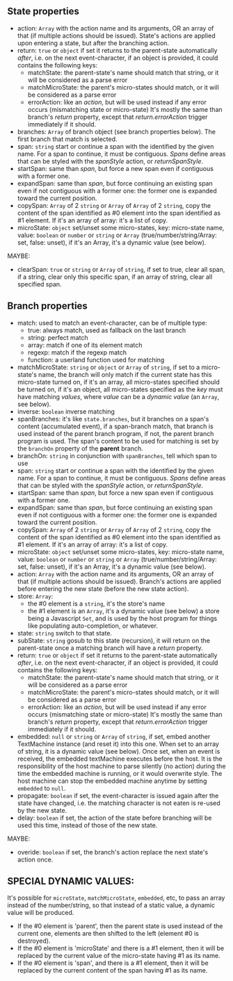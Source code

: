 
## State properties

* action: `Array` with the action name and its arguments, OR an array of that (if multiple actions should be issued).
  State's actions are applied upon entering a state, but after the branching action.
* return: `true` or `object` if set it returns to the parent-state automatically *after*, i.e. on the next event-character,
  if an object is provided, it could contains the following keys:
	* matchState: the parent-state's name should match that string, or it will be considered as a parse error
	* matchMicroState: the parent's micro-states should match, or it will be considered as a parse error
	* errorAction: like an *action*, but will be used instead if any error occurs (mismatching state or micro-state)
  It's mostly the same than branch's *return* property, except that *return.errorAction* trigger immediately if it should.
* branches: `Array` of branch object (see branch properties below).
  The first branch that match is selected.
* span: `string` start or continue a span with the identified by the given name.
  For a span to continue, it must be contiguous.
  *Spans* define areas that can be styled with the *spanStyle* action, or *returnSpanStyle*.
* startSpan: same than *span*, but force a new span even if contiguous with a former one.
* expandSpan: same than *span*, but force continuing an existing span even if not contiguous with a former one: the former one is expanded toward the current position.
* copySpan: `Array` of 2 `string` or `Array` of `Array` of 2 `string`, copy the content of the span identified as #0 element into
  the span identified as #1 element. If it's an array of array: it's a list of copy.
* microState: `object` set/unset some micro-states, key: micro-state name, value: `boolean` or `number` or `string` or `Array`
  (true/number/string/Array: set, false: unset), if it's an Array, it's a dynamic value (see below).

MAYBE:
* clearSpan: `true` or `string` or `Array` of `string`, if set to true, clear all span, if a string, clear only this specific span, if an array of string, clear
  all specified span.



## Branch properties

* match: used to match an event-character, can be of multiple type:
	* true: always match, used as fallback on the last branch
	* string: perfect match
	* array: match if one of its element match
	* regexp: match if the regexp match
	* function: a userland function used for matching
* matchMicroState: `string` or `object` or `Array` of `string`, if set to a micro-state's name, the branch will only match if the current state
  has this micro-state turned on, if it's an array, all micro-states specified should be turned on, if it's an object, all micro-states specified as the *key*
  must have matching *values*, where *value* can be a *dynamic value* (an `Array`, see below).
* inverse: `boolean` inverse matching
* spanBranches: it's like `state.branches`, but it branches on a span's content (accumulated event), if a span-branch match, that branch is used
  instead of the parent branch program, if not, the parent branch program is used. The span's content to be used for matching is set by the `branchOn` property
  of the **parent** branch.
* branchOn: `string` in conjunction with `spanBranches`, tell which span to use
* span: `string` start or continue a span with the identified by the given name.
  For a span to continue, it must be contiguous.
  *Spans* define areas that can be styled with the *spanStyle* action, or *returnSpanStyle*.
* startSpan: same than *span*, but force a new span even if contiguous with a former one.
* expandSpan: same than *span*, but force continuing an existing span even if not contiguous with a former one: the former one is expanded toward the current position.
* copySpan: `Array` of 2 `string` or `Array` of `Array` of 2 `string`, copy the content of the span identified as #0 element into
  the span identified as #1 element. If it's an array of array: it's a list of copy.
* microState: `object` set/unset some micro-states, key: micro-state name, value: `boolean` or `number` or `string` or `Array`
  (true/number/string/Array: set, false: unset), if it's an Array, it's a dynamic value (see below).
* action: `Array` with the action name and its arguments, OR an array of that (if multiple actions should be issued).
  Branch's actions are applied before entering the new state (before the new state action).
* store: `Array`:
	* the #0 element is a `string`, it's the store's name
	* the #1 element is an `Array`, it's a dynamic value (see below)
  a store being a Javascript `Set`, and is used by the host program for things like populating auto-completion, or whatever.
* state: `string` switch to that state.
* subState: `string` gosub to this state (recursion), it will return on the parent-state once a matching branch will have a *return* property.
* return: `true` or `object` if set it returns to the parent-state automatically *after*, i.e. on the next event-character,
  if an object is provided, it could contains the following keys:
	* matchState: the parent-state's name should match that string, or it will be considered as a parse error
	* matchMicroState: the parent's micro-states should match, or it will be considered as a parse error
	* errorAction: like an *action*, but will be used instead if any error occurs (mismatching state or micro-state)
  It's mostly the same than branch's *return* property, except that *return.errorAction* trigger immediately if it should.
* embedded: `null` or `string` or `Array` of `string`, if set, embed another TextMachine instance (and reset it) into this one.
  When set to an array of string, it is a dynamic value (see below).
  Once set, when an event is received, the embedded textMachine executes before the host.
  It is the responsibility of the host machine to parse silently (no action) during the time the embedded machine is running, or it would overwrite style.
  The host machine can stop the embedded machine anytime by setting `embedded` to `null`.
* propagate: `boolean` if set, the event-character is issued again after the state have changed,
  i.e. the matching character is not eaten is re-used by the new state.
* delay: `boolean` if set, the action of the state before branching will be used this time, instead of those of the new state.

MAYBE:
* overide: `boolean` if set, the branch's action replace the next state's action once.



## SPECIAL DYNAMIC VALUES:

It's possible for `microState`, `matchMicroState`, `embedded`, etc, to pass an array instead of the number/string,
so that instead of a static value, a dynamic value will be produced.

* If the #0 element is 'parent', then the parent state is used instead of the current one, elements are then shifted to the left (element #0 is destroyed).
* If the #0 element is 'microState' and there is a #1 element, then it will be replaced by the current value of the micro-state having #1 as its name.
* If the #0 element is 'span', and there is a #1 element, then it will be replaced by the current content of the span having #1 as its name.

